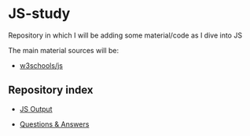 # JS-study
Repository in which I will be adding some material/code as I dive into JS

The main material sources will be:

- [w3schools/js](https://www.w3schools.com/js/default.asp)


## Repository index

- [JS Output](https://github.com/osasanchezme/JS-study/blob/main/resources/JS_output.md)

- [Questions & Answers](https://github.com/osasanchezme/JS-study/blob/main/questions.md)